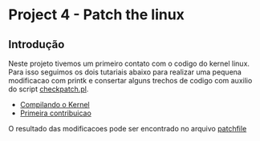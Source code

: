 # Project 4 - Patch the linux

## Introdução
Neste projeto tivemos um primeiro contato com o codigo do kernel linux. Para isso seguimos os dois tutariais abaixo para realizar uma pequena modificacao com printk e consertar alguns trechos de codigo com auxilio do script [checkpatch.pl](https://elixir.bootlin.com/source/scripts/checkpatch.pl).

- [Compilando o Kernel](https://docs.lkcamp.dev/unicamp_group/boot/)
- [Primeira contribuicao](https://docs.lkcamp.dev/unicamp_group/first_contrib/)

O resultado das modificacoes pode ser encontrado no arquivo [patchfile](./patchfile)
